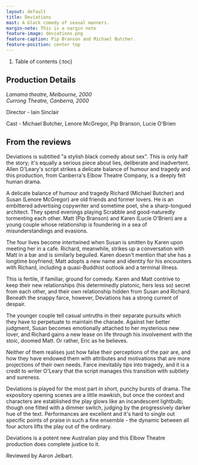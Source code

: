 ```yaml
---
layout: default
title: Deviations
mast: A black comedy of sexual manners.
margin-note: This is a nargin note
feature-image: deviations.png
feature-caption: Pip Branson and Michael Butcher.
feature-position: center top
---
```



1. Table of contents
{:toc}


## Production Details

_Lamama theatre, Melbourne, 2000<br />
Currong Theatre, Canberra, 2000_

‍Director - Iain Sinclair

Cast - Michael Butcher, Lenore McGregor, Pip Branson, Lucie O'Brien


## From the reviews

Deviations is subtitled "a stylish black comedy about sex". This is only half the story; it's equally a serious piece about lies, deliberate and inadvertent. Allen O'Leary's script strikes a delicate balance of humour and tragedy and this production, from Canberra's Elbow Theatre Company, is a deeply felt human drama.

A delicate balance of humour and tragedy
Richard (Michael Butcher) and Susan (Lenore McGregor) are old friends and former lovers. He is an embittered advertising copywriter and sometime poet, she a sharp-tongued architect. They spend evenings playing Scrabble and good-naturedly tormenting each other. Matt (Pip Branson) and Karen (Lucie O'Brien) are a young couple whose relationship is foundering in a sea of misunderstandings and evasions.

The four lives become intertwined when Susan is smitten by Karen upon meeting her in a cafe. Richard, meanwhile, strikes up a conversation with Matt in a bar and is similarly beguiled. Karen doesn't mention that she has a longtime boyfriend; Matt adopts a new name and identity for his encounters with Richard, including a quasi-Buddhist outlook and a terminal illness.

This is fertile, if familiar, ground for comedy. Karen and Matt contrive to keep their new relationships (his determinedly platonic, hers less so) secret from each other, and their own relationship hidden from Susan and Richard. Beneath the snappy farce, however, Deviations has a strong current of despair.

The younger couple tell casual untruths in their separate pursuits which they have to perpetuate to maintain the charade. Against her better judgment, Susan becomes emotionally attached to her mysterious new lover, and Richard gains a new lease on life through his involvement with the stoic, doomed Matt. Or rather, Eric as he believes.

Neither of them realises just how false their perceptions of the pair are, and how they have endowed them with attributes and motivations that are more projections of their own needs. Farce inevitably tips into tragedy, and it is a credit to writer O'Leary that the script manages this transition with subtlety and sureness.

Deviations is played for the most part in short, punchy bursts of drama. The expository opening scenes are a little mawkish, but once the context and characters are established the play glows like an incandescent lightbulb; though one fitted with a dimmer switch, judging by the progressively darker hue of the text. Performances are excellent and it's hard to single out specific points of praise in such a fine ensemble - the dynamic between all four actors lifts the play out of the ordinary.

Deviations is a potent new Australian play and this Elbow Theatre production does complete justice to it.

Reviewed by Aaron Jelbart.
